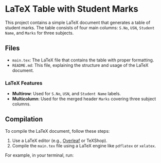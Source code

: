 # LaTeX Table with Student Marks

This project contains a simple LaTeX document that generates a table of student marks. The table consists of four main columns: `S.No`, `USN`, `Student Name`, and `Marks` for three subjects.

## Files

- `main.tex`: The LaTeX file that contains the table with proper formatting.
- `README.md`: This file, explaining the structure and usage of the LaTeX document.

### LaTeX Features

- **Multirow**: Used for `S.No`, `USN`, and `Student Name` labels.
- **Multicolumn**: Used for the merged header `Marks` covering three subject columns.

## Compilation

To compile the LaTeX document, follow these steps:

1. Use a LaTeX editor (e.g., [Overleaf](https://www.overleaf.com/) or TeXShop).
2. Compile the `main.tex` file using a LaTeX engine like `pdflatex` or `xelatex`.

For example, in your terminal, run:



